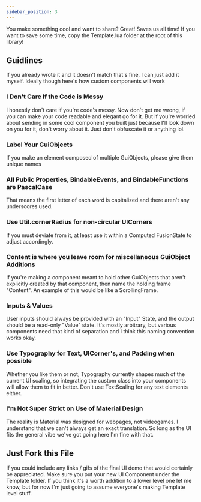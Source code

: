 ```yaml
---
sidebar_position: 3
---
```

You make something cool and want to share? Great! Saves us all time! If you want to save some time, copy the Template.lua folder at the root of this library!

## Guidlines
If you already wrote it and it doesn't match that's fine, I can just add it myself. Ideally though here's how custom components will work

### I Don't Care If the Code is Messy
I honestly don't care if you're code's messy. Now don't get me wrong, if you can make your code readable and elegant go for it. But if you're worried about sending in some cool component you built just because I'll look down on you for it, don't worry about it. Just don't obfuscate it or anything lol.

### Label Your GuiObjects
If you make an element composed of multiple GuiObjects, please give them unique names

### All Public Properties, BindableEvents, and BindableFunctions are PascalCase
That means the first letter of each word is capitalized and there aren't any underscores used.

### Use Util.cornerRadius for non-circular UICorners
If you must deviate from it, at least use it within a Computed FusionState to adjust accordingly.

### Content is where you leave room for miscellaneous GuiObject Additions
If you're making a component meant to hold other GuiObjects that aren't explicitly created by that component, then name the holding frame "Content". An example of this would be like a ScrollingFrame.

### Inputs & Values
User inputs should always be provided with an "Input" State, and the output should be a read-only "Value" state. It's mostly arbitrary, but various components need that kind of separation and I think this naming convention works okay.

### Use Typography for Text, UICorner's, and Padding when possible
Whether you like them or not, Typography currently shapes much of the current UI scaling, so integrating the custom class into your components will allow them to fit in better. Don't use TextScaling for any text elements either.

### I'm Not Super Strict on Use of Material Design
The reality is Material was designed for webpages, not videogames. I understand that we can't always get an exact translation. So long as the UI fits the general vibe we've got going here I'm fine with that.

## Just Fork this File
If you could include any links / gifs of the final UI demo that would certainly be appreciated. Make sure you put your new UI Component under the Template folder. If you think it's a worth addition to a lower level one let me know, but for now I'm just going to assume everyone's making Template level stuff.

